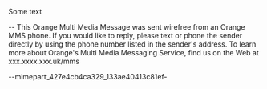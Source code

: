 Some text


--
This Orange Multi Media Message was sent wirefree from an Orange
MMS phone. If you would like to reply, please text or phone the
sender directly by using the phone number listed in the sender's
address. To learn more about Orange's Multi Media Messaging
Service, find us on the Web at xxx.xxxx.xxx.uk/mms



--mimepart_427e4cb4ca329_133ae40413c81ef-
